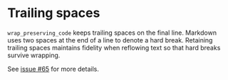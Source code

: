# Trailing spaces

`wrap_preserving_code` keeps trailing spaces on the final line. Markdown uses
two spaces at the end of a line to denote a hard break. Retaining trailing
spaces maintains fidelity when reflowing text so that hard breaks survive
wrapping.

See [issue #65](https://github.com/leynos/mdtablefix/issues/65) for more
details.
